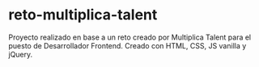 # reto-multiplica-talent
Proyecto realizado en base a un reto creado por Multiplica Talent para el puesto de Desarrollador Frontend. Creado con HTML, CSS, JS vanilla y jQuery.
